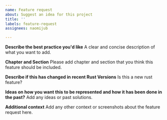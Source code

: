 ```yaml
---
name: Feature request
about: Suggest an idea for this project
title: ''
labels: feature-request
assignees: naomijub

---
```


**Describe the best practice you'd like**
A clear and concise description of what you want to add.


**Chapter and Section**
Please add chapter and section that you think this feature should be included.

**Describe if this has changed in recent Rust Versions**
Is this a new rust feature?

**Ideas on how you want this to be represented and how it has been done in the past?**
Add any ideas or past solutions.

**Additional context**
Add any other context or screenshots about the feature request here.
